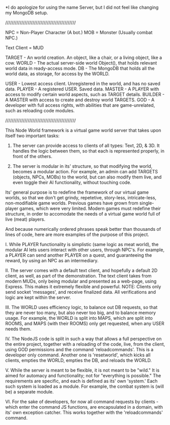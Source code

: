 *I do apologize for using the name Server, but I did not feel like changing my MongoDB setup.

////////////////////////////////////////////

NPC = Non-Player Character (A bot.)
MOB = Monster (Usually combat NPC.)

Text Client = MUD

TARGET    - An world creation. An object, like a chair, or a living object, like a cow.
WORLD     - The actual server-side world Object(), that holds relevant world data in ready-access mode.
DB        - The MongoDB that holds all the world data, as storage, for access by the WORLD.

USER      - Lowest access client. Unregistered in the world, and has no saved data.
PLAYER    - A registered USER. Saved data.
MASTER    - A PLAYER with access to modify certain world aspects, such as TARGET details.
BUILDER   - A MASTER with access to create and destroy world TARGETS.
GOD       - A developer with full access rights, with abilities that are game-unrelated, such as reloading code modules.

////////////////////////////////////////////

This Node World framework is a virtual game world server that takes upon itself two important tasks:

1.  The server can provide access to clients of all types: Text, 2D, & 3D. It handles the logic between them,
    so that each is represented properly, in front of the others.

2.  The server is modular in its' structure, so that modifying the world, becomes a modular action. For example,
    an admin can add TARGETS (objects, NPCs, MOBs) to the world, but can also modify them live,
    and even toggle their AI functionality, without touching code.

Its' general purpose is to redefine the framework of our virtual game worlds, so that we don't get grindy,
repetetive, story-less, intricate-less, non-modifiable game worlds. Previous games have grown from single-player
games, which were very limited. Modern games must redefine their structure, in order to accomodate
the needs of a virtual game world full of live (meat) players.

And because numerically ordered phrases speak better than thousands of lines of code,
here are more examples of the purpose of this project.

I.    While PLAYER functionality is simplistic (same logic as meat world),
      the modular AI lets users interact with other users, through NPC's.
      For example, a PLAYER can send another PLAYER on a quest, and guaranteeing the reward,
      by using an NPC as an intermediary.

II.   The server comes with a default text client, and hopefully a default 2D client, as well,
      as part of the demonstration. The text client takes from modern MUDs, only being modular
      and presented as a web-page, using Express. This makes it extremely flexible and powerful.
      NOTE: Clients only send socket 'messages', and receive finalized data. All verifications and
      logic are kept within the server.

III.  The WORLD uses efficiency logic, to balance out DB requests, so that they are never too many,
      but also never too big, and to balance memory usage. For example, the WORLD is split into MAPS,
      which are split into ROOMS, and MAPS (with their ROOMS) only get requested, when any USER needs them.

IV.   The NodeJS code is split in such a way that allows a full perspective on the entire project,
      together with a reloading of the code, live, from the client, using GOD permissions and the
      command 'reloadcommands'. This is a developer only command. Another one is 'resetworld',
      which kicks all clients, empties the WORLD, empties the DB, and reloads the WORLD.

V.    While the server is meant to be flexible, it is not meant to be "wild." It is aimed for automacy
      and functionality; not for "everything is possible." The requirements are specific, and
      each is defined as its' own 'system.' Each such system is loaded as a module. For example,
      the combat system is (will be) a separate module.

VI.   For the sake of developers, for now all command requests by clients - which enter the command
      JS functions, are encapsulated in a domain, with its' own exception catcher. This works together
      with the 'reloadcommands' command.

